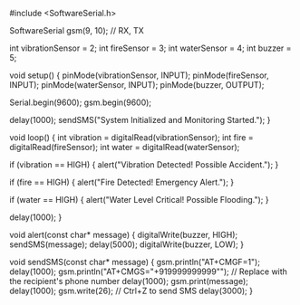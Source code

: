 #include <SoftwareSerial.h>

SoftwareSerial gsm(9, 10); // RX, TX

int vibrationSensor = 2;
int fireSensor = 3;
int waterSensor = 4;
int buzzer = 5;

void setup() {
  pinMode(vibrationSensor, INPUT);
  pinMode(fireSensor, INPUT);
  pinMode(waterSensor, INPUT);
  pinMode(buzzer, OUTPUT);
  
  Serial.begin(9600);
  gsm.begin(9600);
  
  delay(1000);
  sendSMS("System Initialized and Monitoring Started.");
}

void loop() {
  int vibration = digitalRead(vibrationSensor);
  int fire = digitalRead(fireSensor);
  int water = digitalRead(waterSensor);

  if (vibration == HIGH) {
    alert("Vibration Detected! Possible Accident.");
  }

  if (fire == HIGH) {
    alert("Fire Detected! Emergency Alert.");
  }

  if (water == HIGH) {
    alert("Water Level Critical! Possible Flooding.");
  }

  delay(1000);
}

void alert(const char* message) {
  digitalWrite(buzzer, HIGH);
  sendSMS(message);
  delay(5000);
  digitalWrite(buzzer, LOW);
}

void sendSMS(const char* message) {
  gsm.println("AT+CMGF=1");
  delay(1000);
  gsm.println("AT+CMGS=\"+919999999999\""); // Replace with the recipient's phone number
  delay(1000);
  gsm.print(message);
  delay(1000);
  gsm.write(26); // Ctrl+Z to send SMS
  delay(3000);
}
